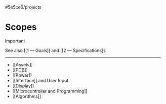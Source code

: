 #5e5ce6/projects 

# Scopes

> [!IMPORTANT]  
> See also [[1 —  Goals]] and [[2 — Specifications]].

---

- [[Assets]]
- [[PCB]]
- [[Power]]
- [[Interface]] and User Input 
- [[Display]]
- [[Microcontroller and Programming]]
- [[Algorithms]]
